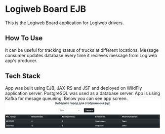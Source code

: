 # Logiweb Board EJB
This is the Logiweb Board application for Logiweb drivers.
## How To Use
It can be useful for tracking status of trucks at different locations. Message consumer updates database every time it recieves message from Logiweb app's producer.
## Tech Stack
App was built using EJB, JAX-RS and JSF and deployed on WildFly application server. PostgreSQL was used as a database server. App is using Kafka for mesage queueing.
Below you can see app screen.
![alt text](https://github.com/ChpokHead/Logiweb-Board-EJB/blob/master/screen.png "app screen")
